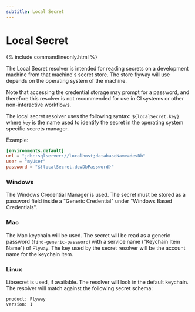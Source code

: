 ```yaml
---
subtitle: Local Secret
---
```

# Local Secret
{% include commandlineonly.html %}

The Local Secret resolver is intended for reading secrets on a development machine from that machine's secret store. The store flyway will use depends on the operating system of the machine.

Note that accessing the credential storage may prompt for a password, and therefore this resolver is not recommended for use in CI systems or other non-interactive workflows.

The local secret resolver uses the following syntax: `${localSecret.key}` where `key` is the name used to identify the secret in the operating system specific secrets manager.

Example:
```TOML
[environments.default]
url = "jdbc:sqlserver://localhost;databaseName=devDb"
user = "myUser"
password = "${localSecret.devDbPassword}"
```

### Windows

The Windows Credential Manager is used. The secret must be stored as a password field inside a "Generic Credential" under "Windows Based Credentials".

### Mac

The Mac keychain will be used. The secret will be read as a generic password (`find-generic-password`) with a service name ("Keychain Item Name") of `Flyway`. The key used by the secret resolver will be the account name for the keychain item.

### Linux

Libsecret is used, if available. The resolver will look in the default keychain. The resolver will match against the following secret schema:
```
product: Flyway
version: 1
```
